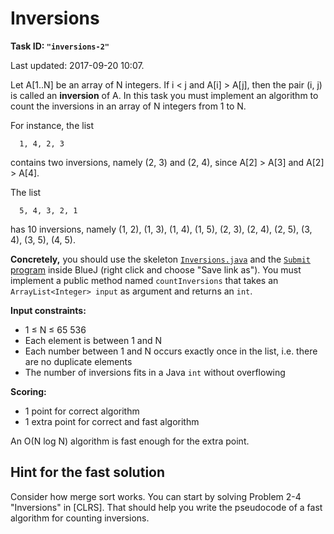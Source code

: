 Inversions
==========

**Task ID: `"inversions-2"`**

Last updated: 2017-09-20 10:07.

Let A[1..N] be an array of N integers.
If i < j and A[i] > A[j], then the pair (i, j) is called an **inversion** of A.
In this task you must implement an algorithm to count the inversions in an array of N integers from 1 to N.

For instance, the list
```
  1, 4, 2, 3
```
contains two inversions, namely (2, 3) and (2, 4),
since A[2] > A[3] and A[2] > A[4].

The list
```
  5, 4, 3, 2, 1
```
has 10 inversions, namely (1, 2), (1, 3), (1, 4), (1, 5), (2, 3), (2, 4), (2, 5), (3, 4), (3, 5), (4, 5).

**Concretely,** you should use the skeleton
<a href="https://github.com/Mortal/csaudk-submitj/raw/master/tasks/inversions/Inversions.java">
`Inversions.java`</a>
and the
<a href="https://github.com/Mortal/csaudk-submitj/raw/master/Submit.java">
`Submit` program</a>
inside BlueJ (right click and choose "Save link as").
You must implement a public method named
`countInversions` that takes an `ArrayList<Integer> input` as argument
and returns an `int`.

**Input constraints:**

  * 1 ≤ N ≤ 65 536
  * Each element is between 1 and N
  * Each number between 1 and N occurs exactly once in the list, i.e. there are no duplicate elements
  * The number of inversions fits in a Java `int` without overflowing

**Scoring:**

  * 1 point for correct algorithm
  * 1 extra point for correct and fast algorithm

An O(N log N) algorithm is fast enough for the extra point.

Hint for the fast solution
--------------------------

Consider how merge sort works.
You can start by solving Problem 2-4 "Inversions" in [CLRS].
That should help you write the pseudocode of a fast algorithm for counting inversions.
